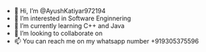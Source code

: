 - 👋 Hi, I’m @AyushKatiyar972194
- 👀 I’m interested in Software Enginnering
- 🌱 I’m currently learning C++ and Java
- 💞️ I’m looking to collaborate on 
- 📫 You can reach me on my whatsapp number +919305375596

<!---
AyushKatiyar972194/AyushKatiyar972194 is a ✨ special ✨ repository because its `README.md` (this file) appears on your GitHub profile.
You can click the Preview link to take a look at your changes.
--->
